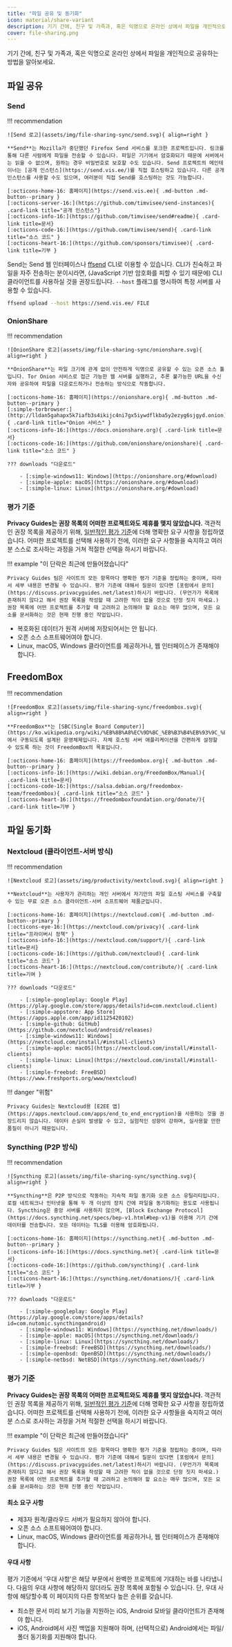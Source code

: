```yaml
---
title: "파일 공유 및 동기화"
icon: material/share-variant
description: 기기 간에, 친구 및 가족과, 혹은 익명으로 온라인 상에서 파일을 개인적으로 공유하는 방법을 알아보세요.
cover: file-sharing.png
---
```


기기 간에, 친구 및 가족과, 혹은 익명으로 온라인 상에서 파일을 개인적으로 공유하는 방법을 알아보세요.

## 파일 공유

### Send

!!! recommendation

    ![Send 로고](assets/img/file-sharing-sync/send.svg){ align=right }
    
    **Send**는 Mozilla가 중단했던 Firefox Send 서비스를 포크한 프로젝트입니다. 링크를 통해 다른 사람에게 파일을 전송할 수 있습니다. 파일은 기기에서 암호화되기 때문에 서버에서는 읽을 수 없으며, 원하는 경우 비밀번호로 보호할 수도 있습니다. Send 프로젝트의 메인테이너는 [공개 인스턴스](https://send.vis.ee/)를 직접 호스팅하고 있습니다. 다른 공개 인스턴스를 사용할 수도 있으며, 여러분이 직접 Send를 호스팅하는 것도 가능합니다.
    
    [:octicons-home-16: 홈페이지](https://send.vis.ee){ .md-button .md-button--primary }
    [:octicons-server-16:](https://github.com/timvisee/send-instances){ .card-link title="공개 인스턴스"}
    [:octicons-info-16:](https://github.com/timvisee/send#readme){ .card-link title=문서}
    [:octicons-code-16:](https://github.com/timvisee/send){ .card-link title="소스 코드" }
    [:octicons-heart-16:](https://github.com/sponsors/timvisee){ .card-link title=기부 }

Send는 Send 웹 인터페이스나 [ffsend](https://github.com/timvisee/ffsend) CLI로 이용할 수 있습니다. CLI가 친숙하고 파일을 자주 전송하는 분이시라면, (JavaScript 기반 암호화를 피할 수 있기 때문에) CLI 클라이언트를 사용하실 것을 권장드립니다. `--host` 플래그를 명시하여 특정 서버를 사용할 수 있습니다.

```bash
ffsend upload --host https://send.vis.ee/ FILE
```

### OnionShare

!!! recommendation

    ![OnionShare 로고](assets/img/file-sharing-sync/onionshare.svg){ align=right }
    
    **OnionShare**는 파일 크기에 관계 없이 안전하게 익명으로 공유할 수 있는 오픈 소스 툴입니다. Tor Onion 서비스로 접근 가능한 웹 서버를 실행하고, 추론 불가능한 URL을 수신자와 공유하여 파일을 다운로드하거나 전송하는 방식으로 작동합니다.
    
    [:octicons-home-16: 홈페이지](https://onionshare.org){ .md-button .md-button--primary }
    [:simple-torbrowser:](http://lldan5gahapx5k7iafb3s4ikijc4ni7gx5iywdflkba5y2ezyg6sjgyd.onion){ .card-link title="Onion 서비스" }
    [:octicons-info-16:](https://docs.onionshare.org){ .card-link title=문서}
    [:octicons-code-16:](https://github.com/onionshare/onionshare){ .card-link title="소스 코드" }
    
    ??? downloads "다운로드"
    
        - [:simple-windows11: Windows](https://onionshare.org/#download)
        - [:simple-apple: macOS](https://onionshare.org/#download)
        - [:simple-linux: Linux](https://onionshare.org/#download)

### 평가 기준

**Privacy Guides는 권장 목록의 어떠한 프로젝트와도 제휴를 맺지 않았습니다.** 객관적인 권장 목록을 제공하기 위해, [일반적인 평가 기준](about/criteria.md)에 더해 명확한 요구 사항을 정립하였습니다. 어떠한 프로젝트를 선택해 사용하기 전에, 이러한 요구 사항들을 숙지하고 여러분 스스로 조사하는 과정을 거쳐 적절한 선택을 하시기 바랍니다.

!!! example "이 단락은 최근에 만들어졌습니다"

    Privacy Guides 팀은 사이트의 모든 항목마다 명확한 평가 기준을 정립하는 중이며, 따라서 세부 내용은 변경될 수 있습니다. 평가 기준에 대해서 질문이 있다면 [포럼에서 문의](https://discuss.privacyguides.net/latest)하시기 바랍니다. (무언가가 목록에 존재하지 않다고 해서 권장 목록을 작성할 때 고려한 적이 없을 것으로 단정 짓지 마세요.) 권장 목록에 어떤 프로젝트를 추가할 때 고려하고 논의해야 할 요소는 매우 많으며, 모든 요소를 문서화하는 것은 현재 진행 중인 작업입니다.

- 복호화된 데이터가 원격 서버에 저장되어서는 안 됩니다.
- 오픈 소스 소프트웨어여야 합니다.
- Linux, macOS, Windows 클라이언트를 제공하거나, 웹 인터페이스가 존재해야 합니다.

## FreedomBox

!!! recommendation

    ![FreedomBox 로고](assets/img/file-sharing-sync/freedombox.svg){ align=right }
    
    **FreedomBox**는 [SBC(Single Board Computer)](https://ko.wikipedia.org/wiki/%EB%8B%A8%EC%9D%BC_%EB%B3%B4%EB%93%9C_%EC%BB%B4%ED%93%A8%ED%84%B0)에서 구동되도록 설계된 운영체제입니다. 자체 호스팅 서버 애플리케이션을 간편하게 설정할 수 있도록 하는 것이 FreedomBox의 목표입니다.
    
    [:octicons-home-16: 홈페이지](https://freedombox.org){ .md-button .md-button--primary }
    [:octicons-info-16:](https://wiki.debian.org/FreedomBox/Manual){ .card-link title=문서}
    [:octicons-code-16:](https://salsa.debian.org/freedombox-team/freedombox){ .card-link title="소스 코드" }
    [:octicons-heart-16:](https://freedomboxfoundation.org/donate/){ .card-link title=기부 }

## 파일 동기화

### Nextcloud (클라이언트-서버 방식)

!!! recommendation

    ![Nextcloud 로고](assets/img/productivity/nextcloud.svg){ align=right }
    
    **Nextcloud**는 사용자가 관리하는 개인 서버에서 자기만의 파일 호스팅 서비스를 구축할 수 있는 무료 오픈 소스 클라이언트-서버 소프트웨어 제품군입니다.
    
    [:octicons-home-16: 홈페이지](https://nextcloud.com){ .md-button .md-button--primary }
    [:octicons-eye-16:](https://nextcloud.com/privacy){ .card-link title="프라이버시 정책" }
    [:octicons-info-16:](https://nextcloud.com/support/){ .card-link title=문서}
    [:octicons-code-16:](https://github.com/nextcloud){ .card-link title="소스 코드" }
    [:octicons-heart-16:](https://nextcloud.com/contribute/){ .card-link title=기여 }
    
    ??? downloads "다운로드"
    
        - [:simple-googleplay: Google Play](https://play.google.com/store/apps/details?id=com.nextcloud.client)
        - [:simple-appstore: App Store](https://apps.apple.com/app/id1125420102)
        - [:simple-github: GitHub](https://github.com/nextcloud/android/releases)
        - [:simple-windows11: Windows](https://nextcloud.com/install/#install-clients)
        - [:simple-apple: macOS](https://nextcloud.com/install/#install-clients)
        - [:simple-linux: Linux](https://nextcloud.com/install/#install-clients)
        - [:simple-freebsd: FreeBSD](https://www.freshports.org/www/nextcloud)

!!! danger "위험"

    Privacy Guides는 Nextcloud용 [E2EE 앱](https://apps.nextcloud.com/apps/end_to_end_encryption)을 사용하는 것을 권장드리지 않습니다. 데이터 손실이 발생할 수 있고, 실험적인 성향이 강하며, 실사용할 만한 품질이 아니기 때문입니다.

### Syncthing (P2P 방식)

!!! recommendation

    ![Syncthing 로고](assets/img/file-sharing-sync/syncthing.svg){ align=right }
    
    **Syncthing**은 P2P 방식으로 작동하는 지속적 파일 동기화 오픈 소스 유틸리티입니다. 로컬 네트워크나 인터넷을 통해 두 개 이상의 장치 간에 파일을 동기화하는 용도로 사용됩니다. Syncthing은 중앙 서버를 사용하지 않으며, [Block Exchange Protocol](https://docs.syncthing.net/specs/bep-v1.html#bep-v1)을 이용해 기기 간에 데이터를 전송합니다. 모든 데이터는 TLS를 이용해 암호화됩니다.
    
    [:octicons-home-16: 홈페이지](https://syncthing.net){ .md-button .md-button--primary }
    [:octicons-info-16:](https://docs.syncthing.net){ .card-link title=문서}
    [:octicons-code-16:](https://github.com/syncthing){ .card-link title="소스 코드" }
    [:octicons-heart-16:](https://syncthing.net/donations/){ .card-link title=기부 }
    
    ??? downloads "다운로드"
    
        - [:simple-googleplay: Google Play](https://play.google.com/store/apps/details?id=com.nutomic.syncthingandroid)
        - [:simple-windows11: Windows](https://syncthing.net/downloads/)
        - [:simple-apple: macOS](https://syncthing.net/downloads/)
        - [:simple-linux: Linux](https://syncthing.net/downloads/)
        - [:simple-freebsd: FreeBSD](https://syncthing.net/downloads/)
        - [:simple-openbsd: OpenBSD](https://syncthing.net/downloads/)
        - [:simple-netbsd: NetBSD](https://syncthing.net/downloads/)

### 평가 기준

**Privacy Guides는 권장 목록의 어떠한 프로젝트와도 제휴를 맺지 않았습니다.** 객관적인 권장 목록을 제공하기 위해, [일반적인 평가 기준](about/criteria.md)에 더해 명확한 요구 사항을 정립하였습니다. 어떠한 프로젝트를 선택해 사용하기 전에, 이러한 요구 사항들을 숙지하고 여러분 스스로 조사하는 과정을 거쳐 적절한 선택을 하시기 바랍니다.

!!! example "이 단락은 최근에 만들어졌습니다"

    Privacy Guides 팀은 사이트의 모든 항목마다 명확한 평가 기준을 정립하는 중이며, 따라서 세부 내용은 변경될 수 있습니다. 평가 기준에 대해서 질문이 있다면 [포럼에서 문의](https://discuss.privacyguides.net/latest)하시기 바랍니다. (무언가가 목록에 존재하지 않다고 해서 권장 목록을 작성할 때 고려한 적이 없을 것으로 단정 짓지 마세요.) 권장 목록에 어떤 프로젝트를 추가할 때 고려하고 논의해야 할 요소는 매우 많으며, 모든 요소를 문서화하는 것은 현재 진행 중인 작업입니다.

#### 최소 요구 사항

- 제3자 원격/클라우드 서버가 필요하지 않아야 합니다.
- 오픈 소스 소프트웨어여야 합니다.
- Linux, macOS, Windows 클라이언트를 제공하거나, 웹 인터페이스가 존재해야 합니다.

#### 우대 사항

평가 기준에서 '우대 사항'은 해당 부문에서 완벽한 프로젝트에 기대하는 바를 나타냅니다. 다음의 우대 사항에 해당하지 않더라도 권장 목록에 포함될 수 있습니다. 단, 우대 사항에 해당할수록 이 페이지의 다른 항목보다 높은 순위를 갖습니다.

- 최소한 문서 미리 보기 기능을 지원하는 iOS, Android 모바일 클라이언트가 존재해야 합니다.
- iOS, Android에서 사진 백업을 지원해야 하며, (선택적으로) Android에서는 파일/폴더 동기화를 지원해야 합니다.
